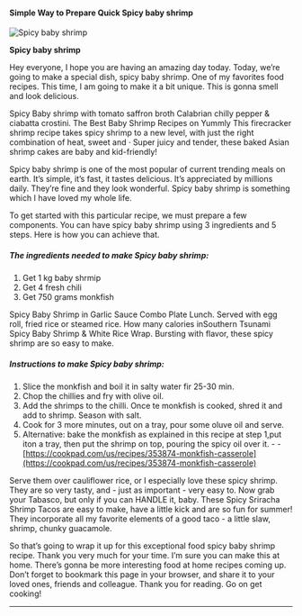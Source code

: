             

#### Simple Way to Prepare Quick Spicy baby shrimp

![Spicy baby shrimp](https://img-global.cpcdn.com/recipes/5220706897362944/751x532cq70/spicy-baby-shrimp-recipe-main-photo.jpg)

**Spicy baby shrimp**

Hey everyone, I hope you are having an amazing day today. Today, we’re going to make a special dish, spicy baby shrimp. One of my favorites food recipes. This time, I am going to make it a bit unique. This is gonna smell and look delicious.

Spicy Baby shrimp with tomato saffron broth Calabrian chilly pepper & ciabatta crostini. The Best Baby Shrimp Recipes on Yummly This firecracker shrimp recipe takes spicy shrimp to a new level, with just the right combination of heat, sweet and · Super juicy and tender, these baked Asian shrimp cakes are baby and kid-friendly!

Spicy baby shrimp is one of the most popular of current trending meals on earth. It’s simple, it’s fast, it tastes delicious. It’s appreciated by millions daily. They’re fine and they look wonderful. Spicy baby shrimp is something which I have loved my whole life.

To get started with this particular recipe, we must prepare a few components. You can have spicy baby shrimp using 3 ingredients and 5 steps. Here is how you can achieve that.

##### The ingredients needed to make Spicy baby shrimp:

1.  Get 1 kg baby shrmip
2.  Get 4 fresh chili
3.  Get 750 grams monkfish

Spicy Baby Shrimp in Garlic Sauce Combo Plate Lunch. Served with egg roll, fried rice or steamed rice. How many calories inSouthern Tsunami Spicy Baby Shrimp & White Rice Wrap. Bursting with flavor, these spicy shrimp are so easy to make.

##### Instructions to make Spicy baby shrimp:

1.  Slice the monkfish and boil it in salty water fir 25-30 min.
2.  Chop the chillies and fry with olive oil.
3.  Add the shrimps to the chilli. Once te monkfish is cooked, shred it and add to shrimp. Season with salt.
4.  Cook for 3 more minutes, out on a tray, pour some oluve oil and serve.
5.  Alternative: bake the monkfish as explained in this recipe at step 1,put iton a tray, then put the shrimp on top, pouring the spicy oil over it. - - [https://cookpad.com/us/recipes/353874-monkfish-casserole](https://cookpad.com/us/recipes/353874-monkfish-casserole)

Serve them over cauliflower rice, or I especially love these spicy shrimp. They are so very tasty, and - just as important - very easy to. Now grab your Tabasco, but only if you can HANDLE it, baby. These Spicy Sriracha Shrimp Tacos are easy to make, have a little kick and are so fun for summer! They incorporate all my favorite elements of a good taco - a little slaw, shrimp, chunky guacamole.

So that’s going to wrap it up for this exceptional food spicy baby shrimp recipe. Thank you very much for your time. I’m sure you can make this at home. There’s gonna be more interesting food at home recipes coming up. Don’t forget to bookmark this page in your browser, and share it to your loved ones, friends and colleague. Thank you for reading. Go on get cooking!

* * *